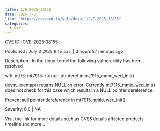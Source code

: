 ```yaml
--- 
title: CVE-2025-38155
date: 2025-7-3
lien: "https://cvefeed.io/vuln/detail/CVE-2025-38155"
categories:
  - cve
---
```


CVE ID : CVE-2025-38155

Published :  July 3
2025
9:15 a.m. | 2 hours
57 minutes ago

Description : In the Linux kernel
the following vulnerability has been resolved:

wifi: mt76: mt7915: Fix null-ptr-deref in mt7915_mmio_wed_init()

devm_ioremap() returns NULL on error. Currently
mt7915_mmio_wed_init()
does not check for this case
which results in a NULL pointer
dereference.

Prevent null pointer dereference in mt7915_mmio_wed_init().

Severity: 0.0 | NA

Visit the link for more details
such as CVSS details
affected products
timeline
and more...
